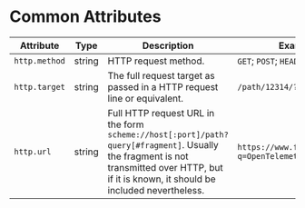 # Common Attributes

<!-- semconv http(omit_requirement_level) -->
| Attribute  | Type | Description  | Examples  | [Stability](https://opentelemetry.io/docs/specs/otel/versioning-and-stability/#semantic-conventions-stability) |
|---|---|---|---|---|
| `http.method` | string | HTTP request method. | `GET`; `POST`; `HEAD` | Experimental |
| `http.target` | string | The full request target as passed in a HTTP request line or equivalent. | `/path/12314/?q=ddds#123` | Experimental |
| `http.url` | string | Full HTTP request URL in the form `scheme://host[:port]/path?query[#fragment]`. Usually the fragment is not transmitted over HTTP, but if it is known, it should be included nevertheless. | `https://www.foo.bar/search?q=OpenTelemetry#SemConv` | Experimental |
<!-- endsemconv -->
